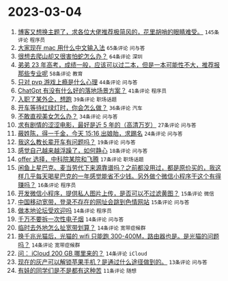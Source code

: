 # 2023-03-04

1. [博客又想换主题了，求各位大佬推荐极简风的，花里胡哨的眼睛难受。](https://www.v2ex.com/t/921010) `145条评论` `程序员`
1. [大家现在 mac 用什么中文输入法](https://www.v2ex.com/t/921066) `65条评论` `问与答`
1. [很想去爬山却又很害怕蛇怎么办？](https://www.v2ex.com/t/921015) `64条评论` `深圳`
1. [弟弟 23 年高考，成绩一般，应该可以过二本，但是一本可能性不大，推荐报那些专业呢](https://www.v2ex.com/t/921023) `58条评论` `教育`
1. [只对 pvp 游戏上瘾是什么心理](https://www.v2ex.com/t/921061) `44条评论` `问与答`
1. [ChatGpt 有没有什么好的落地场景方案？](https://www.v2ex.com/t/921013) `41条评论` `程序员`
1. [入职了某外企，想跑](https://www.v2ex.com/t/921053) `39条评论` `职场话题`
1. [开车等待红绿灯时，你会怎么做？](https://www.v2ex.com/t/921154) `36条评论` `汽车`
1. [不敢直视美女怎么办？](https://www.v2ex.com/t/921171) `34条评论` `问与答`
1. [求有剧情的涩涩电影，最好是近 5 年的（高清万岁）](https://www.v2ex.com/t/921159) `27条评论` `问与答`
1. [蔽姓陈，得一千金，今天 15:16 出娘胎，求踢名](https://www.v2ex.com/t/921175) `24条评论` `问与答`
1. [我这么教长辈开车有问题吗？](https://www.v2ex.com/t/921178) `19条评论` `问与答`
1. [感觉自己越来越浮躁了，如何静心](https://www.v2ex.com/t/921141) `18条评论` `问与答`
1. [offer 选择，中科院某院和飞腾](https://www.v2ex.com/t/921036) `17条评论` `职场话题`
1. [闲鱼上星巴克、麦当劳代下来源靠谱吗？之前都没用过，都是原价买的，我这样几乎每天喝星巴克的一年感觉能省不少钱。另外做个微信小程序干这个有得赚吗？](https://www.v2ex.com/t/921162) `16条评论` `程序员`
1. [开发微信小程序，提供私人图片上传，是否可以不过滤黄图？](https://www.v2ex.com/t/921085) `15条评论` `微信`
1. [中国移动宽带，登录不存在的网址会跳到色情网站](https://www.v2ex.com/t/921018) `15条评论` `问与答`
1. [做本地论坛受欢迎吗](https://www.v2ex.com/t/921174) `14条评论` `程序员`
1. [千万不要拆一次性电子烟](https://www.v2ex.com/t/921172) `14条评论` `问与答`
1. [临时去外地怎么扯宽带划算？](https://www.v2ex.com/t/921113) `14条评论` `宽带症候群`
1. [换千兆光猫后，光猫的 wifi 只能跑 300-400M，路由器也是。是光猫的问题吗？](https://www.v2ex.com/t/921039) `14条评论` `宽带症候群`
1. [问： iCloud 200 GB 哪里来的？](https://www.v2ex.com/t/921007) `14条评论` `iCloud`
1. [现在的灰产可以解锁苹果手机？是通过什么途径做到的。](https://www.v2ex.com/t/921002) `13条评论` `问与答`
1. [有娃的同学们是不是都有这种苦](https://www.v2ex.com/t/921211) `11条评论` `随想`
